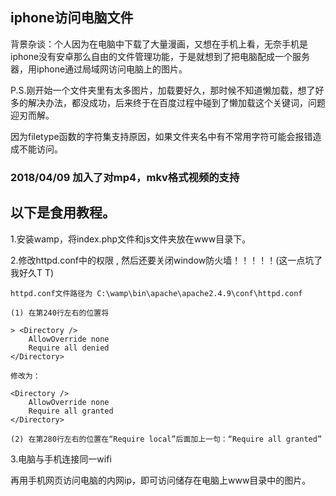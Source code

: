 ## iphone访问电脑文件


背景杂谈：个人因为在电脑中下载了大量漫画，又想在手机上看，无奈手机是iphone没有安卓那么自由的文件管理功能，于是就想到了把电脑配成一个服务器，用iphone通过局域网访问电脑上的图片。

P.S.刚开始一个文件夹里有太多图片，加载要好久，那时候不知道懒加载，想了好多的解决办法，都没成功，后来终于在百度过程中碰到了懒加载这个关键词，问题迎刃而解。

因为filetype函数的字符集支持原因，如果文件夹名中有不常用字符可能会报错造成不能访问。


### 2018/04/09 加入了对mp4，mkv格式视频的支持


## 以下是食用教程。

1.安装wamp，将index.php文件和js文件夹放在www目录下。

2.修改httpd.conf中的权限 , 然后还要关闭window防火墙！！！！！(这一点坑了我好久T T)

	httpd.conf文件路径为 C:\wamp\bin\apache\apache2.4.9\conf\httpd.conf
	
	(1) 在第240行左右的位置将
	
    > <Directory />  
        AllowOverride none  
        Require all denied  
    </Directory>  
	
	修改为：

    <Directory />  
        AllowOverride none  
        Require all granted  
    </Directory>  
	
	(2) 在第280行左右的位置在“Require local”后面加上一句：“Require all granted”
	
	

3.电脑与手机连接同一wifi

再用手机网页访问电脑的内网ip，即可访问储存在电脑上www目录中的图片。